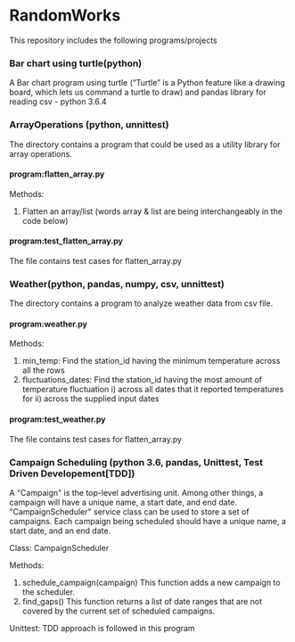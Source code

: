 # RandomWorks
This repository includes the following programs/projects  

### Bar chart using turtle(python)
A Bar chart program using turtle (“Turtle” is a Python feature like a drawing board, which lets us command a turtle to draw) and pandas library for reading csv - python 3.6.4


### ArrayOperations (python, unnittest)
The directory contains a program that could be used as a utility library for array operations.

#### program:flatten_array.py
Methods:
1. Flatten an array/list (words array & list are being interchangeably in the code below)

#### program:test_flatten_array.py
The file contains test cases for flatten_array.py


### Weather(python, pandas, numpy, csv, unnittest)
The directory contains a program to analyze weather data from csv file.

#### program:weather.py
Methods:
1. min_temp: Find the station_id having the minimum temperature across all the rows
2. fluctuations_dates: Find the station_id having the most amount of temperature fluctuation
                        i) across all dates that it reported temperatures for
                        ii) across the supplied input dates
#### program:test_weather.py
The file contains test cases for flatten_array.py


### Campaign Scheduling (python 3.6, pandas, Unittest, Test Driven Developement[TDD])

A "Campaign" is the top-level advertising unit. Among other things, a campaign
will have a unique name, a start date, and end date.
"CampaignScheduler" service class can be used to store a set of campaigns. 
Each campaign being scheduled should have a unique name, a start date, and an end date.

Class: CampaignScheduler

Methods: 
1. schedule_campaign(campaign) This function adds a new campaign to the scheduler.
2. find_gaps() This function returns a list of date ranges that are not covered by the
current set of scheduled campaigns.

Unittest:
TDD approach is followed in this program